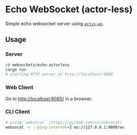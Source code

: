 # Echo WebSocket (actor-less)

Simple echo websocket server using [`actix-ws`].

## Usage

### Server

```sh
cd websockets/echo-actorless
cargo run
# starting HTTP server at http://localhost:8080
```

### Web Client

Go to <http://localhost:8080/> in a browser.

### CLI Client

```sh
# using `websocat` (https://github.com/vi/websocat)
websocat -v --ping-interval=2 ws://127.0.0.1:8080/ws
```

[`actix-ws`]: https://crates.io/crates/actix-ws
